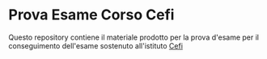  # Prova Esame Corso Cefi
 
 Questo repository contiene il materiale prodotto per la prova d'esame per il conseguimento dell'esame sostenuto all'istituto [Cefi](http://www.cefi.it/formazione/progreg.htm)
